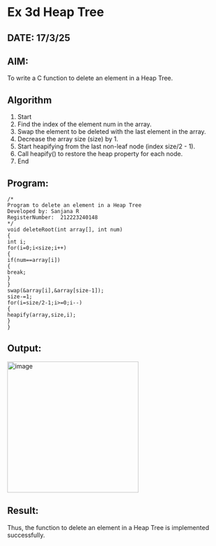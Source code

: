 # Ex 3d Heap Tree
## DATE: 17/3/25
## AIM:
To write a C function to delete an element in a Heap Tree.

## Algorithm
1. Start 
2. Find the index of the element num in the array. 
3. Swap the element to be deleted with the last element in the array. 
4. Decrease the array size (size) by 1. 
5. Start heapifying from the last non-leaf node (index size/2 - 1). 
6. Call heapify() to restore the heap property for each node. 
7. End    

## Program:
```
/*
Program to delete an element in a Heap Tree
Developed by: Sanjana R
RegisterNumber:  212223240148
*/
void deleteRoot(int array[], int num) 
{ 
int i; 
for(i=0;i<size;i++) 
{ 
if(num==array[i]) 
{ 
break; 
} 
} 
swap(&array[i],&array[size-1]); 
size-=1; 
for(i=size/2-1;i>=0;i--) 
{ 
heapify(array,size,i); 
} 
} 
```

## Output:


<img width="301" alt="image" src="https://github.com/user-attachments/assets/7bbb7967-bc10-4728-b28b-1a5a4e7d6f44" />

## Result:
Thus, the function to delete an element in a Heap Tree is implemented successfully.
